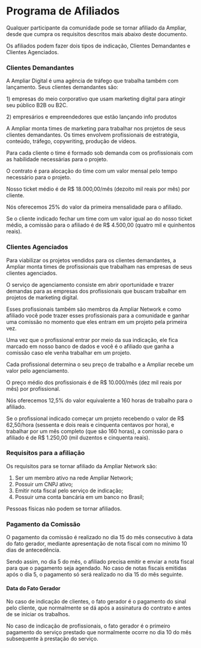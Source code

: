 # Programa de Afiliados

Qualquer participante da comunidade pode se tornar afiliado da Ampliar, desde que cumpra os requisitos descritos mais abaixo deste documento.

Os afiliados podem fazer dois tipos de indicação, Clientes Demandantes e Clientes Agenciados.

### Clientes Demandantes

A Ampliar Digital é uma agência de tráfego que trabalha também com lançamento. Seus clientes demandantes são:

1\) empresas do meio corporativo que usam marketing digital para atingir seu público B2B ou B2C.

2\) empresários e empreendedores que estão lançando info produtos

A Ampliar monta times de marketing para trabalhar nos projetos de seus clientes demandantes. Os times envolvem profissionais de estratégia, conteúdo, tráfego, copywriting, produção de vídeos. 

Para cada cliente o time é formado sob demanda com os profissionais com as habilidade necessárias para o projeto.

O contrato é para alocação do time com um valor mensal pelo tempo necessário para o projeto.

Nosso ticket médio é de R$ 18.000,00/mês \(dezoito mil reais por mês\) por cliente.

Nós oferecemos 25% do valor da primeira mensalidade para o afiliado.

Se o cliente indicado fechar um time com um valor igual ao do nosso ticket médio, a comissão para o afiliado é de R$ 4.500,00 \(quatro mil e quinhentos reais\).

### Clientes Agenciados

Para viabilizar os projetos vendidos para os clientes demandantes, a Ampliar monta times de profissionais que trabalham nas empresas de seus clientes agenciados.

O serviço de agenciamento consiste em abrir oportunidade e trazer demandas para as empresas dos profissionais que buscam trabalhar em projetos de marketing digital.

Esses profissionais também são membros da Ampliar Network e como afiliado você pode trazer esses profissionais para a comunidade e ganhar uma comissão no momento que eles entram em um projeto pela primeira vez.

Uma vez que o profissional entrar por meio da sua indicação, ele fica marcado em nosso banco de dados e você é o afiliado que ganha a comissão caso ele venha trabalhar em um projeto.

Cada profissional determina o seu preço de trabalho e a Ampliar recebe um valor pelo agenciamento.

O preço médio dos profissionais é de R$ 10.000/mês \(dez mil reais por mês\) por profissional.

Nós oferecemos 12,5% do valor equivalente a 160 horas de trabalho para o afiliado.

Se o profissional indicado começar um projeto recebendo o valor de R$ 62,50/hora \(sessenta e dois reais e cinquenta centavos por hora\), e trabalhar por um mês completo \(que são 160 horas\), a comissão para o afiliado é de R$ 1.250,00 \(mil duzentos e cinquenta reais\).

### Requisitos para a afiliação

Os requisitos para se tornar afiliado da Ampliar Network são:

1. Ser um membro ativo na rede Ampliar Network;
2. Possuir um CNPJ ativo;
3. Emitir nota fiscal pelo serviço de indicação;
4. Possuir uma conta bancária em um banco no Brasil;

Pessoas físicas não podem se tornar afiliados.

### Pagamento da Comissão

O pagamento da comissão é realizado no dia 15 do mês consecutivo à data do fato gerador, mediante apresentação de nota fiscal com no mínimo 10 dias de antecedência.

Sendo assim, no dia 5 do mês, o afiliado precisa emitir e enviar a nota fiscal para que o pagamento seja agendado. No caso de notas fiscais emitidas após o dia 5, o pagamento só será realizado no dia 15 do mês seguinte.

#### Data do Fato Gerador

No caso de indicação de clientes, o fato gerador é o pagamento do sinal pelo cliente, que normalmente se dá após a assinatura do contrato e antes de se iniciar os trabalhos.

No caso de indicação de profissionais, o fato gerador é o primeiro pagamento do serviço prestado que normalmente ocorre no dia 10 do mês subsequente à prestação do serviço.


